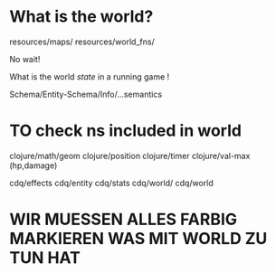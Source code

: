 # What is the world?

resources/maps/
resources/world_fns/

No wait!

What is the world _state_ in a running game !

Schema/Entity-Schema/Info/...semantics

# TO check ns included in world

clojure/math/geom
clojure/position
clojure/timer
clojure/val-max (hp,damage)

cdq/effects
cdq/entity
cdq/stats
cdq/world/
cdq/world


# WIR MUESSEN ALLES FARBIG MARKIEREN WAS MIT WORLD ZU TUN HAT
